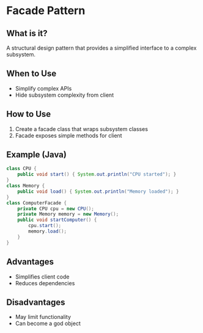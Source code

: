 # Facade Pattern

## What is it?

A structural design pattern that provides a simplified interface to a complex subsystem.

## When to Use

- Simplify complex APIs
- Hide subsystem complexity from client

## How to Use

1. Create a facade class that wraps subsystem classes
2. Facade exposes simple methods for client

## Example (Java)

```java
class CPU {
    public void start() { System.out.println("CPU started"); }
}
class Memory {
    public void load() { System.out.println("Memory loaded"); }
}
class ComputerFacade {
    private CPU cpu = new CPU();
    private Memory memory = new Memory();
    public void startComputer() {
        cpu.start();
        memory.load();
    }
}
```

## Advantages

- Simplifies client code
- Reduces dependencies

## Disadvantages

- May limit functionality
- Can become a god object
